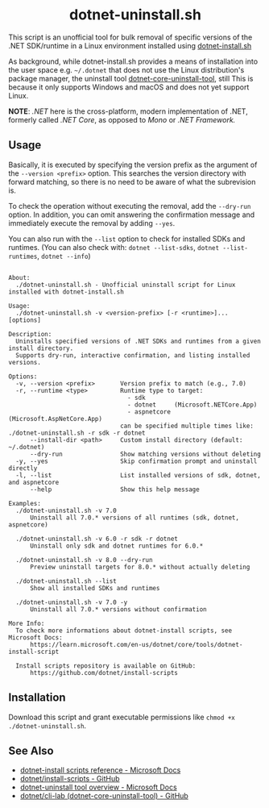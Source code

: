 <div align="center">

# dotnet-uninstall.sh

</div>

This script is an unofficial tool for bulk removal of specific versions of the .NET SDK/runtime in a Linux environment installed using [dotnet-install.sh](https://github.com/dotnet/install-scripts)

As background, while dotnet-install.sh provides a means of installation into the user space e.g. `~/.dotnet` that does not use the Linux distribution's package manager, the uninstall tool [dotnet-core-uninstall-tool](https://github.com/dotnet/cli-lab), still This is because it only supports Windows and macOS and does not yet support Linux.


**NOTE**: *.NET* here is the cross-platform, modern implementation of .NET, formerly called *.NET Core*, as opposed to *Mono* or *.NET Framework.*

## Usage

Basically, it is executed by specifying the version prefix as the argument of the `--version <prefix>` option.
This searches the version directory with forward matching, so there is no need to be aware of what the subrevision is.

To check the operation without executing the removal, add the `--dry-run` option.
In addition, you can omit answering the confirmation message and immediately execute the removal by adding `--yes`.

You can also run with the `--list` option to check for installed SDKs and runtimes. (You can also check with: `dotnet --list-sdks`, `dotnet --list-runtimes`, `dotnet --info`)

```

About:
  ./dotnet-uninstall.sh - Unofficial uninstall script for Linux installed with dotnet-install.sh

Usage:
  ./dotnet-uninstall.sh -v <version-prefix> [-r <runtime>]... [options]

Description:
  Uninstalls specified versions of .NET SDKs and runtimes from a given install directory.
  Supports dry-run, interactive confirmation, and listing installed versions.

Options:
  -v, --version <prefix>       Version prefix to match (e.g., 7.0)
  -r, --runtime <type>         Runtime type to target:
                                 - sdk
                                 - dotnet     (Microsoft.NETCore.App)
                                 - aspnetcore (Microsoft.AspNetCore.App)
                               can be specified multiple times like: ./dotnet-uninstall.sh -r sdk -r dotnet
      --install-dir <path>     Custom install directory (default: ~/.dotnet)
      --dry-run                Show matching versions without deleting
  -y, --yes                    Skip confirmation prompt and uninstall directly
  -l, --list                   List installed versions of sdk, dotnet, and aspnetcore
      --help                   Show this help message

Examples:
  ./dotnet-uninstall.sh -v 7.0
      Uninstall all 7.0.* versions of all runtimes (sdk, dotnet, aspnetcore)

  ./dotnet-uninstall.sh -v 6.0 -r sdk -r dotnet
      Uninstall only sdk and dotnet runtimes for 6.0.*

  ./dotnet-uninstall.sh -v 8.0 --dry-run
      Preview uninstall targets for 8.0.* without actually deleting

  ./dotnet-uninstall.sh --list
      Show all installed SDKs and runtimes

  ./dotnet-uninstall.sh -v 7.0 -y
      Uninstall all 7.0.* versions without confirmation

More Info:
  To check more informations about dotnet-install scripts, see Microsoft Docs:
      https://learn.microsoft.com/en-us/dotnet/core/tools/dotnet-install-script

  Install scripts repository is available on GitHub: 
      https://github.com/dotnet/install-scripts
```

## Installation

Download this script and grant executable permissions like `chmod +x ./dotnet-uninstall.sh`.

## See Also

- [dotnet-install scripts reference - Microsoft Docs](https://learn.microsoft.com/en-us/dotnet/core/tools/dotnet-install-script)
- [dotnet/install-scripts - GitHub](https://github.com/dotnet/install-scripts)
- [dotnet-uninstall tool overview - Microsoft Docs](https://learn.microsoft.com/en-us/dotnet/core/additional-tools/uninstall-tool-overview?pivots=os-windows)
- [dotnet/cli-lab (dotnet-core-uninstall-tool) - GitHub](https://github.com/dotnet/cli-lab)
